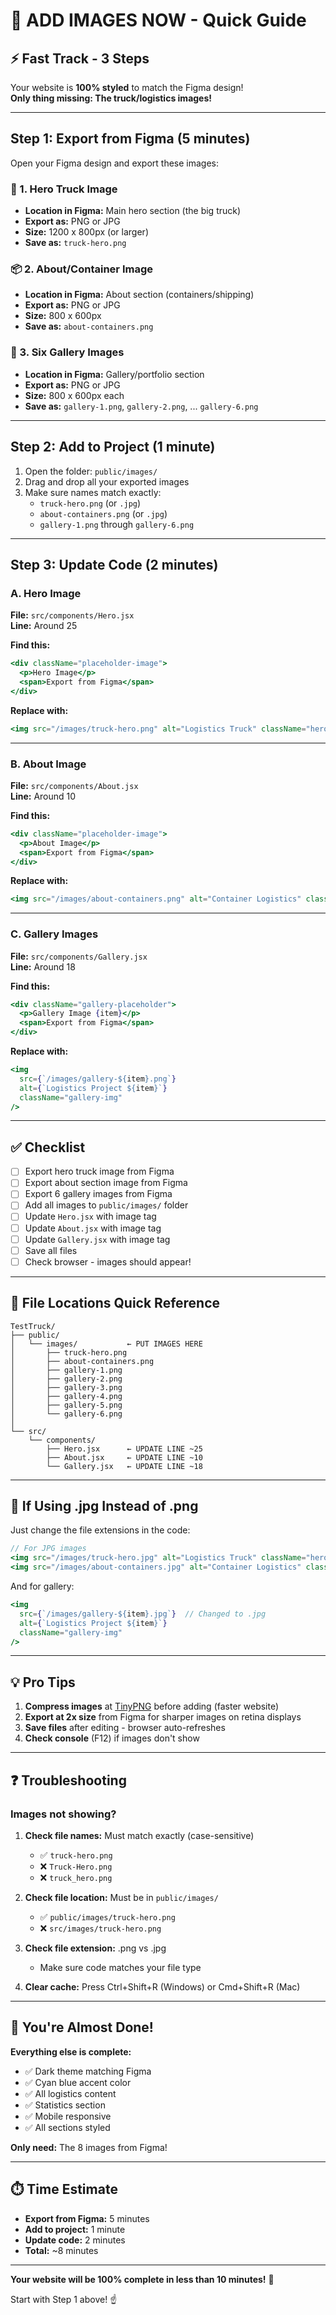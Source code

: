 # 📸 ADD IMAGES NOW - Quick Guide

## ⚡ Fast Track - 3 Steps

Your website is **100% styled** to match the Figma design!  
**Only thing missing: The truck/logistics images!**

---

## Step 1: Export from Figma (5 minutes)

Open your Figma design and export these images:

### 🚛 1. Hero Truck Image
- **Location in Figma:** Main hero section (the big truck)
- **Export as:** PNG or JPG
- **Size:** 1200 x 800px (or larger)
- **Save as:** `truck-hero.png`

### 📦 2. About/Container Image  
- **Location in Figma:** About section (containers/shipping)
- **Export as:** PNG or JPG
- **Size:** 800 x 600px
- **Save as:** `about-containers.png`

### 📸 3. Six Gallery Images
- **Location in Figma:** Gallery/portfolio section
- **Export as:** PNG or JPG
- **Size:** 800 x 600px each
- **Save as:** `gallery-1.png`, `gallery-2.png`, ... `gallery-6.png`

---

## Step 2: Add to Project (1 minute)

1. Open the folder: `public/images/`
2. Drag and drop all your exported images
3. Make sure names match exactly:
   - `truck-hero.png` (or `.jpg`)
   - `about-containers.png` (or `.jpg`)
   - `gallery-1.png` through `gallery-6.png`

---

## Step 3: Update Code (2 minutes)

### A. Hero Image

**File:** `src/components/Hero.jsx`  
**Line:** Around 25

**Find this:**
```jsx
<div className="placeholder-image">
  <p>Hero Image</p>
  <span>Export from Figma</span>
</div>
```

**Replace with:**
```jsx
<img src="/images/truck-hero.png" alt="Logistics Truck" className="hero-img" />
```

---

### B. About Image

**File:** `src/components/About.jsx`  
**Line:** Around 10

**Find this:**
```jsx
<div className="placeholder-image">
  <p>About Image</p>
  <span>Export from Figma</span>
</div>
```

**Replace with:**
```jsx
<img src="/images/about-containers.png" alt="Container Logistics" className="about-img" />
```

---

### C. Gallery Images

**File:** `src/components/Gallery.jsx`  
**Line:** Around 18

**Find this:**
```jsx
<div className="gallery-placeholder">
  <p>Gallery Image {item}</p>
  <span>Export from Figma</span>
</div>
```

**Replace with:**
```jsx
<img 
  src={`/images/gallery-${item}.png`} 
  alt={`Logistics Project ${item}`} 
  className="gallery-img" 
/>
```

---

## ✅ Checklist

- [ ] Export hero truck image from Figma
- [ ] Export about section image from Figma
- [ ] Export 6 gallery images from Figma
- [ ] Add all images to `public/images/` folder
- [ ] Update `Hero.jsx` with image tag
- [ ] Update `About.jsx` with image tag
- [ ] Update `Gallery.jsx` with image tag
- [ ] Save all files
- [ ] Check browser - images should appear!

---

## 🎯 File Locations Quick Reference

```
TestTruck/
├── public/
│   └── images/           ← PUT IMAGES HERE
│       ├── truck-hero.png
│       ├── about-containers.png
│       ├── gallery-1.png
│       ├── gallery-2.png
│       ├── gallery-3.png
│       ├── gallery-4.png
│       ├── gallery-5.png
│       └── gallery-6.png
│
└── src/
    └── components/
        ├── Hero.jsx      ← UPDATE LINE ~25
        ├── About.jsx     ← UPDATE LINE ~10
        └── Gallery.jsx   ← UPDATE LINE ~18
```

---

## 🔧 If Using .jpg Instead of .png

Just change the file extensions in the code:

```jsx
// For JPG images
<img src="/images/truck-hero.jpg" alt="Logistics Truck" className="hero-img" />
<img src="/images/about-containers.jpg" alt="Container Logistics" className="about-img" />
```

And for gallery:
```jsx
<img 
  src={`/images/gallery-${item}.jpg`}  // Changed to .jpg
  alt={`Logistics Project ${item}`} 
  className="gallery-img" 
/>
```

---

## 💡 Pro Tips

1. **Compress images** at [TinyPNG](https://tinypng.com) before adding (faster website)
2. **Export at 2x size** from Figma for sharper images on retina displays
3. **Save files** after editing - browser auto-refreshes
4. **Check console** (F12) if images don't show

---

## ❓ Troubleshooting

### Images not showing?

1. **Check file names:** Must match exactly (case-sensitive)
   - ✅ `truck-hero.png`
   - ❌ `Truck-Hero.png`
   - ❌ `truck_hero.png`

2. **Check file location:** Must be in `public/images/`
   - ✅ `public/images/truck-hero.png`
   - ❌ `src/images/truck-hero.png`

3. **Check file extension:** .png vs .jpg
   - Make sure code matches your file type

4. **Clear cache:** Press Ctrl+Shift+R (Windows) or Cmd+Shift+R (Mac)

---

## 🎉 You're Almost Done!

**Everything else is complete:**
- ✅ Dark theme matching Figma
- ✅ Cyan blue accent color
- ✅ All logistics content
- ✅ Statistics section
- ✅ Mobile responsive
- ✅ All sections styled

**Only need:** The 8 images from Figma!

---

## ⏱️ Time Estimate

- **Export from Figma:** 5 minutes
- **Add to project:** 1 minute
- **Update code:** 2 minutes
- **Total:** ~8 minutes

---

**Your website will be 100% complete in less than 10 minutes!** 🚀

Start with Step 1 above! ☝️

